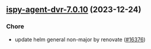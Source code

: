 

## [ispy-agent-dvr-7.0.10](https://github.com/truecharts/charts/compare/ispy-agent-dvr-7.0.9...ispy-agent-dvr-7.0.10) (2023-12-24)

### Chore

- update helm general non-major by renovate ([#16376](https://github.com/truecharts/charts/issues/16376))
  
  
